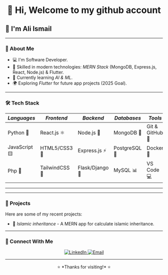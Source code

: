 <h1 align="center">👋 Hi, Welcome to my github account </h1>
<h2 align="lift">👋 I'm Ali Ismail </h2>

---

### 🌟 About Me  
- 💻 I'm Software Developer.  
- 🔧 Skilled in modern technologies: *MERN Stack* (MongoDB, Express.js, React, Node.js) & Flutter.  
- 🎯 Currently learning *AI & ML*.  
- 🌍 Exploring *Flutter* for future app projects (2025 Goal).  

---

### 🛠️ Tech Stack

| *Languages* | *Frontend*        | *Backend*         | *Databases*        | *Tools*            |
|---------------|---------------------|---------------------|----------------------|----------------------|
| Python 🐍     | React.js ⚛️        | Node.js 🚀          | MongoDB 🍃          | Git & GitHub 🐙     |
| JavaScript 🟨  | HTML5/CSS3 🎨      | Express.js ⚡       | PostgreSQL 🐘        | Docker 🐳            |
| Php 🔷 | TailwindCSS 💨      | Flask/Django 🐍     | MySQL 📊             | VS Code 💻           |

---



---

### 💼 Projects  
Here are some of my recent projects:  
- 📝 *Islamic inheritance* - A MERN app for calculate islamic inheritance. 
---

### 🔗 Connect With Me  
<p align="center">
  <a href="https://shorturl.at/0jbSQ" target="_blank">
    <img src="https://img.shields.io/badge/LinkedIn-%230077B5.svg?&style=for-the-badge&logo=linkedin&logoColor=white" alt="LinkedIn" />
  </a>
  <a href="mailto:engmuraad9@gmail.com" target="_blank">
    <img src="https://img.shields.io/badge/Email-D14836?style=for-the-badge&logo=gmail&logoColor=white" alt="Email" />
  </a>
 
</p>

---

<p align="center">⭐ *Thanks for visiting!* ⭐</p>

